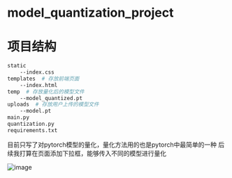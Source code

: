 # model_quantization_project 

# 项目结构
```bash
static
    --index.css
templates  # 存放前端页面
    --index.html
temp  # 存放量化后的模型文件
    --model_quantized.pt
uploads  # 存放用户上传的模型文件
    --model.pt
main.py
quantization.py
requirements.txt
```
目前只写了对pytorch模型的量化，量化方法用的也是pytorch中最简单的一种 
后续我打算在页面添加下拉框，能够传入不同的模型进行量化 

![image](https://github.com/user-attachments/assets/41169de8-8247-47bb-be8a-d9a7cf171428) 
